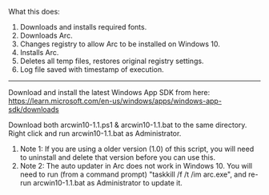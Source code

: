 What this does:

1. Downloads and installs required fonts.
2. Downloads Arc.
3. Changes registry to allow Arc to be installed on Windows 10.
4. Installs Arc.
5. Deletes all temp files, restores original registry settings.
6. Log file saved with timestamp of execution.

------------------------------------------------------------------

Download and install the latest Windows App SDK from here: https://learn.microsoft.com/en-us/windows/apps/windows-app-sdk/downloads

Download both arcwin10-1.1.ps1 & arcwin10-1.1.bat to the same directory. Right click and run arcwin10-1.1.bat as Administrator.

1. Note 1: If you are using a older version (1.0) of this script, you will need to uninstall and delete that version before you can use this.
2. Note 2: The auto updater in Arc does not work in Windows 10. You will need to run (from a command prompt) "taskkill /f /t /im arc.exe", and re-run arcwin10-1.1.bat as Administrator to update it.
